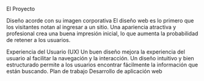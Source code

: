 El Proyecto

Diseño acorde con su imagen corporativa
El diseño web es lo primero que los visitantes notan al ingresar a un sitio. Una apariencia atractiva y profesional crea una buena impresión inicial, lo que aumenta la probabilidad de retener a los usuarios.

Experiencia del Usuario (UX)
Un buen diseño mejora la experiencia del usuario al facilitar la navegación y la interacción. Un diseño intuitivo y bien estructurado permite a los usuarios encontrar fácilmente la información que están buscando.
Plan de trabajo
Desarrollo de aplicación web

